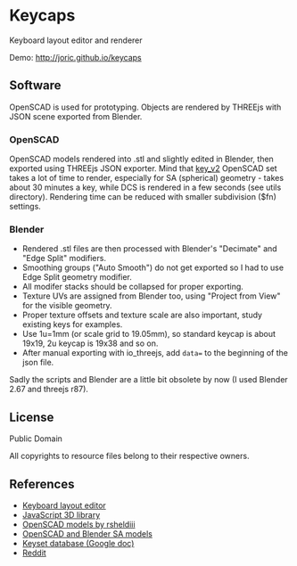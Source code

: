 # Keycaps

Keyboard layout editor and renderer

Demo: http://joric.github.io/keycaps


## Software

OpenSCAD is used for prototyping. Objects are rendered by THREEjs with JSON scene exported from Blender.

### OpenSCAD

OpenSCAD models rendered into .stl and slightly edited in Blender, then exported using THREEjs JSON exporter.
Mind that [key_v2](https://github.com/rsheldiii/openSCAD-projects) OpenSCAD set takes a lot of time
to render, especially for SA (spherical) geometry - takes about 30 minutes a key,
while DCS is rendered in a few seconds (see utils directory). Rendering time can be reduced with smaller subdivision ($fn) settings.


### Blender

* Rendered .stl files are then processed with Blender's "Decimate" and "Edge Split" modifiers.
* Smoothing groups ("Auto Smooth") do not get exported so I had to use Edge Split geometry modifier.
* All modifer stacks should be collapsed for proper exporting.
* Texture UVs are assigned from Blender too, using "Project from View" for the visible geometry.
* Proper texture offsets and texture scale are also important, study existing keys for examples.
* Use 1u=1mm (or scale grid to 19.05mm), so standard keycap is about 19x19, 2u keycap is 19x38 and so on.
* After manual exporting with io_threejs, add `data=` to the beginning of the json file.

Sadly the scripts and Blender are a little bit obsolete by now (I used Blender 2.67 and threejs r87).


## License

Public Domain

All copyrights to resource files belong to their respective owners.

## References

* [Keyboard layout editor](https://github.com/ijprest/keyboard-layout-editor)
* [JavaScript 3D library](https://github.com/mrdoob/three.js)
* [OpenSCAD models by rsheldiii](https://github.com/rsheldiii/openSCAD-projects)
* [OpenSCAD and Blender SA models](https://github.com/getclacking/SA-profile-keys-3D-models)
* [Keyset database (Google doc)](https://docs.google.com/spreadsheets/d/1byRpKCGR8tbV8tyTb3vwhLyiOcCgxbRTDUptnWgG3IE/edit#gid=0)
* [Reddit](https://www.reddit.com/r/MechanicalKeyboards/comments/7hdxun/has_this_neat_rendering_of_various_keyboard/)

